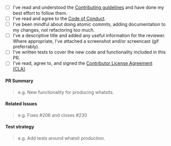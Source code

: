 * [ ] I've read and understood the [Contributing guidelines](./CONTRIBUTING.md) and have done my best effort to follow them.
* [ ] I've read and agree to the [Code of Conduct](./CODE_OF_CONDUCT.md).
* [ ] I've been mindful about doing atomic commits, adding documentation to my changes, not refactoring too much.
* [ ] I've a descriptive title and added any useful information for the reviewer. Where appropriate, I've attached a screenshot and/or screencast (gif preferrably).
* [ ] I've written tests to cover the new code and functionality included in this PR.
* [ ] I've read, agree to, and signed the [Contributor License Agreement (CLA)](https://docs.google.com/a/slack-corp.com/forms/d/1q_w8rlJG_x_xJOoSUMNl7R35rkpA7N6pUkKhfHHMD9c/viewform).

#### PR Summary

> e.g. New functionality for producing whatsits.

#### Related Issues

> e.g. Fixes #206 and closes #230

#### Test strategy

> e.g. Add tests around whatsit production.
